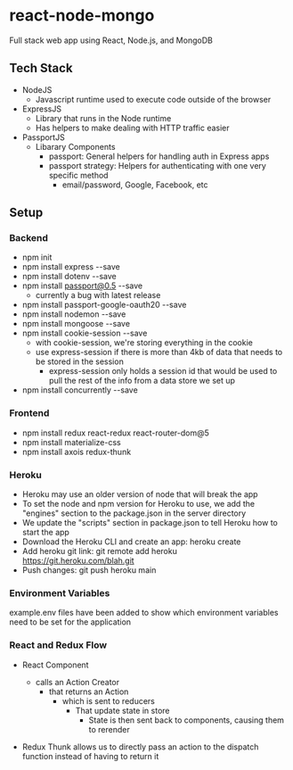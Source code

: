# react-node-mongo

Full stack web app using React, Node.js, and MongoDB

## Tech Stack

- NodeJS
  - Javascript runtime used to execute code outside of the browser
- ExpressJS
  - Library that runs in the Node runtime
  - Has helpers to make dealing with HTTP traffic easier
- PassportJS
  - Libarary Components
    - passport: General helpers for handling auth in Express apps
    - passport strategy: Helpers for authenticating with one very specific method
      - email/password, Google, Facebook, etc

## Setup

### Backend

- npm init
- npm install express --save
- npm install dotenv --save
- npm install passport@0.5 --save
  - currently a bug with latest release
- npm install passport-google-oauth20 --save
- npm install nodemon --save
- npm install mongoose --save
- npm install cookie-session --save
  - with cookie-session, we're storing everything in the cookie
  - use express-session if there is more than 4kb of data that needs to be stored in the session
    - express-session only holds a session id that would be used to pull the rest of the info from a data store we set up
- npm install concurrently --save

### Frontend

- npm install redux react-redux react-router-dom@5
- npm install materialize-css
- npm install axois redux-thunk

### Heroku

- Heroku may use an older version of node that will break the app
- To set the node and npm version for Heroku to use, we add the "engines" section to the package.json in the server directory
- We update the "scripts" section in package.json to tell Heroku how to start the app
- Download the Heroku CLI and create an app: heroku create
- Add heroku git link: git remote add heroku https://git.heroku.com/blah.git
- Push changes: git push heroku main

### Environment Variables

example.env files have been added to show which environment variables need to be set for the application

### React and Redux Flow

- React Component

  - calls an Action Creator
    - that returns an Action
      - which is sent to reducers
        - That update state in store
          - State is then sent back to components, causing them to rerender

- Redux Thunk allows us to directly pass an action to the dispatch function instead of having to return it
